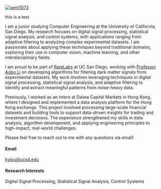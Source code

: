 

[![senli1073](https://img.shields.io/badge/senli1073-github-blue?logo=github)](https://github.com/senli1073)

this is a test

I am a junior studying Computer Engineering at the University of California, San Diego. My research focuses on digital signal processing, statistical signal analysis, and control systems, with applications ranging from adaptive filtering to analyzing complex experimental datasets. I am passionate about applying these techniques beyond traditional domains, exploring their use in computer vision, machine learning, and other interdisciplinary fields.

I am proud to be part of [RareLabs](https://rarelabs.ucsd.edu/) at UC San Diego, working with [Professor Aobo Li](https://aobol.github.io/AoboLi/) on developing algorithms for filtering dark matter signals from experimental datasets. My work involves leveraging techniques in digital signal processing, statistical signal analysis, and adaptive filtering to identify and extract meaningful patterns from noise-heavy data.

Previously, I worked as an intern at Daiwa Capital Markets in Hong Kong, where I designed and implemented a data analysis platform for the Hong Kong exchange. This project involved processing large-scale financial datasets and building tools to support data-driven insights for trading and investment decisions. The experience strengthened my skills in data analysis, algorithm development, and applying engineering principles to high-impact, real-world challenges.

Please feel free to reach out to me with any questions via email!

#### Email
kylou@ucsd.edu

#### Research Interests
Digital Signal Processing, Statistical Signal Analysis, Control Systems

